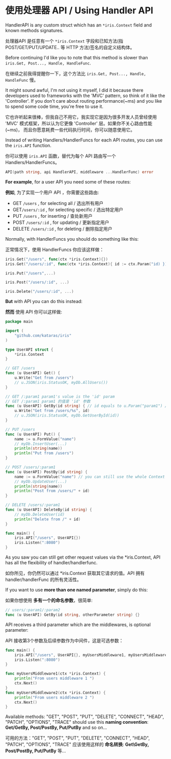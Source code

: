 # 使用处理器 API / Using Handler API

HandlerAPI is any custom struct which has an `*iris.Context` field and known methods signatures.

处理器API 是任意有一个 `*iris.Context` 字段和已知方法(指 POST/GET/PUT/UPDATE.. 等 HTTP 方法)签名的自定义结构体。

Before continuing I'd like you to note that this method is slower than `iris.Get, Post..., Handle, HandleFunc`.

在继续之前我得提醒你一下，这个方法比 `iris.Get, Post..., Handle, HandleFunc` 慢。

It might sound awful, I'm not using it myself, I did it because there developers used to frameworks 
with the 'MVC' pattern, so think of it like the 'Controller'. 
If you don't care about routing performance(~ms) and you like to spend some code time, you're free to use it.

它也许听起来很棒，但我自己不用它，我实现它是因为很多开发人员曾经使用 'MVC' 模式框架，所以认为它更像 'Controller' 层。如果你不关心路由性能\(~ms\)， 而且你愿意耗费一些代码执行时间，你可以随意使用它。

Instead of writing Handlers/HandlerFuncs for each API routes, you can use the `iris.API` function.

你可以使用 `iris.API` 函数，替代为每个 API 路由写一个 Handlers\/HandlerFuncs。

```go
API(path string, api HandlerAPI, middleware ...HandlerFunc) error
```

**For example**, for a user API you need some of these routes:

**例如**, 为了实现一个用户 API ，你需要这些路由:

* GET `/users` , for selecting all / 选出所有用户
* GET`/users/:id` , for selecting specific / 选出特定用户
* PUT `/users` , for inserting / 查处新用户
* POST `/users/:id` , for updating / 更新指定用户
* DELETE `/users/:id` , for deleting / 删除指定用户



Normally, with HandlerFuncs you should do something like this:

正常情况下，使用 HandlerFuncs  你应该这样做：

```go
iris.Get("/users", func(ctx *iris.Context){})
iris.Get("/users/:id", func(ctx *iris.Context){ id := ctx.Param("id) })

iris.Put("/users",...)

iris.Post("/users/:id", ...)

iris.Delete("/users/:id", ...)
```

**But** with API you can do this instead:

**然而** 使用 API 你可以这样做:

```go
package main

import (
    "github.com/kataras/iris"
)

type UserAPI struct {
    *iris.Context
}

// GET /users
func (u UserAPI) Get() {
    u.Write("Get from /users")
    // u.JSON(iris.StatusOK, myDb.AllUsers())
}

// GET /:param1 param1's value is the 'id' param
// GET /:param1 param1 的值是 'id' 参数
func (u UserAPI) GetBy(id string) { // id equals to u.Param("param1") // id 等于 u.Param("param1")
    u.Write("Get from /users/%s", id)
    // u.JSON(iris.StatusOK, myDb.GetUserById(id))
}

// PUT /users
func (u UserAPI) Put() {
    name := u.FormValue("name")
    // myDb.InsertUser(...)
    println(string(name))
    println("Put from /users")
}

// POST /users/:param1
func (u UserAPI) PostBy(id string) {
    name := u.FormValue("name") // you can still use the whole Context's features! / 你仍旧可以使用 Context 的所有特性!
    // myDb.UpdateUser(...)
    println(string(name))
    println("Post from /users/" + id)
}

// DELETE /users/:param1
func (u UserAPI) DeleteBy(id string) {
    // myDb.DeleteUser(id)
    println("Delete from /" + id)
}

func main() {
    iris.API("/users", UserAPI{})
    iris.Listen(":8080")
}
```

As you saw you can still get other request values via the \*iris.Context, API has all the  flexibility of handler\/handlerfunc.

如你所见，你仍然可以通过 \*iris.Context 获取其它请求的值。API 拥有 handler/handlerFunc 的所有灵活性。

If you want to use **more than one named parameter**, simply do this:

如果你想使用 **多有一个的命名参数**，很简单:


```go
// users/:param1/:param2
func (u UserAPI) GetBy(id string, otherParameter string) {}
```

API receives a third parameter which are the middlewares, is optional parameter:

API 接收第3个参数及后续参数作为中间件，这是可选参数：

```go
func main() {
    iris.API("/users", UserAPI{}, myUsersMiddleware1, myUsersMiddleware2)
    iris.Listen(":8080")
}

func myUsersMiddleware1(ctx *iris.Context) {
    println("From users middleware 1 ")
    ctx.Next()
}
func myUsersMiddleware2(ctx *iris.Context) {
    println("From users middleware 2 ")
    ctx.Next()
}

```

Available methods: "GET", "POST", "PUT", "DELETE", "CONNECT", "HEAD", "PATCH", "OPTIONS", "TRACE" should use this **naming convention**:  **Get/GetBy, Post/PostBy, Put/PutBy** and so on...

可用的方法："GET", "POST", "PUT", "DELETE", "CONNECT", "HEAD", "PATCH", "OPTIONS", "TRACE" 应该使用这样的 **命名转换**: **Get\GetBy, Post/PostBy, Put/PutBy** 等...